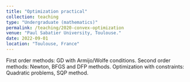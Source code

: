 ```yaml
---
title: "Optimization practical"
collection: teaching
type: "Undergraduate (mathematics)"
permalink: /teaching/2020-convex-optimization
venue: "Paul Sabatier University, Toulouse."
date: 2022-09-01
location: "Toulouse, France"
---
```


First order methods: GD with Armijo/Wolfe conditions. Second order methods: Newton, BFGS and DFP methods. Optimization with constraints: Quadratic problems, SQP method.